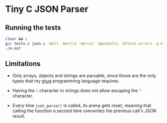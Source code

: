 # Tiny C JSON Parser

## Running the tests

```bash
clear && \
gcc tests.c json.c -Wall -Wextra -Werror -Wpedantic -Wfatal-errors -g && \
./a.out
```

## Limitations

* Only arrays, objects and strings are parsable, since those are the only types that my [grug](https://mynameistrez.github.io/2024/02/29/creating-the-perfect-modding-language.html) programming language requires.

* Having the `\` character in strings does not allow escaping the `"` character.

* Every time `json_parse()` is called, its arena gets reset, meaning that calling the function a second time overwrites the previous call's JSON result.
